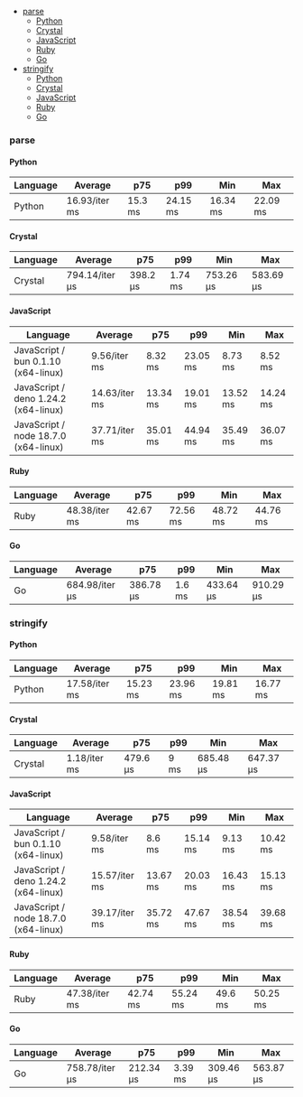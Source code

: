 - [parse](#json-parse)
    - [Python](#json-parse-python)
    - [Crystal](#json-parse-crystal)
    - [JavaScript](#json-parse-javascript)
    - [Ruby](#json-parse-ruby)
    - [Go](#json-parse-go)
- [stringify](#json-stringify)
    - [Python](#json-stringify-python)
    - [Crystal](#json-stringify-crystal)
    - [JavaScript](#json-stringify-javascript)
    - [Ruby](#json-stringify-ruby)
    - [Go](#json-stringify-go)

### <a name="json-parse">parse</a>

#### <a name="json-parse-python">Python</a>

| Language | Average       | p75     | p99      | Min      | Max      |
| -------- | ------------- | ------- | -------- | -------- | -------- |
| Python   | 16.93/iter ms | 15.3 ms | 24.15 ms | 16.34 ms | 22.09 ms |

<div id="chart-5"></div>
<script src="https://cdn.jsdelivr.net/npm/apexcharts"></script>
<script>
new ApexCharts(document.querySelector('chart-5'), {"chart":{"height":320,"type":"bar","toolbar":{"show":true},"animations":{"enabled":false}},"series":[{"name":"json","data":[16925761.339999996]}],"stroke":{"width":1,"curve":"straight"},"xaxis":{"categories":["Python"],"tooltip":{"enabled":false}}})
</script>

#### <a name="json-parse-crystal">Crystal</a>

| Language | Average        | p75      | p99     | Min       | Max       |
| -------- | -------------- | -------- | ------- | --------- | --------- |
| Crystal  | 794.14/iter µs | 398.2 µs | 1.74 ms | 753.26 µs | 583.69 µs |

<div id="chart-6"></div>
<script src="https://cdn.jsdelivr.net/npm/apexcharts"></script>
<script>
new ApexCharts(document.querySelector('chart-6'), {"chart":{"height":320,"type":"bar","toolbar":{"show":true},"animations":{"enabled":false}},"series":[{"name":"json","data":[794137.9300000005]}],"stroke":{"width":1,"curve":"straight"},"xaxis":{"categories":["Crystal"],"tooltip":{"enabled":false}}})
</script>

#### <a name="json-parse-javascript">JavaScript</a>

| Language                             | Average       | p75      | p99      | Min      | Max      |
| ------------------------------------ | ------------- | -------- | -------- | -------- | -------- |
| JavaScript / bun 0.1.10 (x64-linux)  | 9.56/iter ms  | 8.32 ms  | 23.05 ms | 8.73 ms  | 8.52 ms  |
| JavaScript / deno 1.24.2 (x64-linux) | 14.63/iter ms | 13.34 ms | 19.01 ms | 13.52 ms | 14.24 ms |
| JavaScript / node 18.7.0 (x64-linux) | 37.71/iter ms | 35.01 ms | 44.94 ms | 35.49 ms | 36.07 ms |

<div id="chart-7"></div>
<script src="https://cdn.jsdelivr.net/npm/apexcharts"></script>
<script>
new ApexCharts(document.querySelector('chart-7'), {"chart":{"height":320,"type":"bar","toolbar":{"show":true},"animations":{"enabled":false}},"series":[{"name":"json","data":[9557953.670000002,37713541.769999996,14630682.240000002]}],"stroke":{"width":1,"curve":"straight"},"xaxis":{"categories":["JavaScript / bun 0.1.10 (x64-linux)","JavaScript / node 18.7.0 (x64-linux)","JavaScript / deno 1.24.2 (x64-linux)"],"tooltip":{"enabled":false}}})
</script>

#### <a name="json-parse-ruby">Ruby</a>

| Language | Average       | p75      | p99      | Min      | Max      |
| -------- | ------------- | -------- | -------- | -------- | -------- |
| Ruby     | 48.38/iter ms | 42.67 ms | 72.56 ms | 48.72 ms | 44.76 ms |

<div id="chart-8"></div>
<script src="https://cdn.jsdelivr.net/npm/apexcharts"></script>
<script>
new ApexCharts(document.querySelector('chart-8'), {"chart":{"height":320,"type":"bar","toolbar":{"show":true},"animations":{"enabled":false}},"series":[{"name":"json","data":[48382977.14000001]}],"stroke":{"width":1,"curve":"straight"},"xaxis":{"categories":["Ruby"],"tooltip":{"enabled":false}}})
</script>

#### <a name="json-parse-go">Go</a>

| Language | Average        | p75       | p99    | Min       | Max       |
| -------- | -------------- | --------- | ------ | --------- | --------- |
| Go       | 684.98/iter µs | 386.78 µs | 1.6 ms | 433.64 µs | 910.29 µs |

<div id="chart-9"></div>
<script src="https://cdn.jsdelivr.net/npm/apexcharts"></script>
<script>
new ApexCharts(document.querySelector('chart-9'), {"chart":{"height":320,"type":"bar","toolbar":{"show":true},"animations":{"enabled":false}},"series":[{"name":"json","data":[684981.2500000006]}],"stroke":{"width":1,"curve":"straight"},"xaxis":{"categories":["Go"],"tooltip":{"enabled":false}}})
</script>

### <a name="json-stringify">stringify</a>

#### <a name="json-stringify-python">Python</a>

| Language | Average       | p75      | p99      | Min      | Max      |
| -------- | ------------- | -------- | -------- | -------- | -------- |
| Python   | 17.58/iter ms | 15.23 ms | 23.96 ms | 19.81 ms | 16.77 ms |

<div id="chart-10"></div>
<script src="https://cdn.jsdelivr.net/npm/apexcharts"></script>
<script>
new ApexCharts(document.querySelector('chart-10'), {"chart":{"height":320,"type":"bar","toolbar":{"show":true},"animations":{"enabled":false}},"series":[{"name":"json","data":[17580645.97]}],"stroke":{"width":1,"curve":"straight"},"xaxis":{"categories":["Python"],"tooltip":{"enabled":false}}})
</script>

#### <a name="json-stringify-crystal">Crystal</a>

| Language | Average      | p75      | p99  | Min       | Max       |
| -------- | ------------ | -------- | ---- | --------- | --------- |
| Crystal  | 1.18/iter ms | 479.6 µs | 9 ms | 685.48 µs | 647.37 µs |

<div id="chart-11"></div>
<script src="https://cdn.jsdelivr.net/npm/apexcharts"></script>
<script>
new ApexCharts(document.querySelector('chart-11'), {"chart":{"height":320,"type":"bar","toolbar":{"show":true},"animations":{"enabled":false}},"series":[{"name":"json","data":[1184985.019999999]}],"stroke":{"width":1,"curve":"straight"},"xaxis":{"categories":["Crystal"],"tooltip":{"enabled":false}}})
</script>

#### <a name="json-stringify-javascript">JavaScript</a>

| Language                             | Average       | p75      | p99      | Min      | Max      |
| ------------------------------------ | ------------- | -------- | -------- | -------- | -------- |
| JavaScript / bun 0.1.10 (x64-linux)  | 9.58/iter ms  | 8.6 ms   | 15.14 ms | 9.13 ms  | 10.42 ms |
| JavaScript / deno 1.24.2 (x64-linux) | 15.57/iter ms | 13.67 ms | 20.03 ms | 16.43 ms | 15.13 ms |
| JavaScript / node 18.7.0 (x64-linux) | 39.17/iter ms | 35.72 ms | 47.67 ms | 38.54 ms | 39.68 ms |

<div id="chart-12"></div>
<script src="https://cdn.jsdelivr.net/npm/apexcharts"></script>
<script>
new ApexCharts(document.querySelector('chart-12'), {"chart":{"height":320,"type":"bar","toolbar":{"show":true},"animations":{"enabled":false}},"series":[{"name":"json","data":[9581205.91,39171075.14,15571829.240000008]}],"stroke":{"width":1,"curve":"straight"},"xaxis":{"categories":["JavaScript / bun 0.1.10 (x64-linux)","JavaScript / node 18.7.0 (x64-linux)","JavaScript / deno 1.24.2 (x64-linux)"],"tooltip":{"enabled":false}}})
</script>

#### <a name="json-stringify-ruby">Ruby</a>

| Language | Average       | p75      | p99      | Min     | Max      |
| -------- | ------------- | -------- | -------- | ------- | -------- |
| Ruby     | 47.38/iter ms | 42.74 ms | 55.24 ms | 49.6 ms | 50.25 ms |

<div id="chart-13"></div>
<script src="https://cdn.jsdelivr.net/npm/apexcharts"></script>
<script>
new ApexCharts(document.querySelector('chart-13'), {"chart":{"height":320,"type":"bar","toolbar":{"show":true},"animations":{"enabled":false}},"series":[{"name":"json","data":[47381079.30000002]}],"stroke":{"width":1,"curve":"straight"},"xaxis":{"categories":["Ruby"],"tooltip":{"enabled":false}}})
</script>

#### <a name="json-stringify-go">Go</a>

| Language | Average        | p75       | p99     | Min       | Max       |
| -------- | -------------- | --------- | ------- | --------- | --------- |
| Go       | 758.78/iter µs | 212.34 µs | 3.39 ms | 309.46 µs | 563.87 µs |

<div id="chart-14"></div>
<script src="https://cdn.jsdelivr.net/npm/apexcharts"></script>
<script>
new ApexCharts(document.querySelector('chart-14'), {"chart":{"height":320,"type":"bar","toolbar":{"show":true},"animations":{"enabled":false}},"series":[{"name":"json","data":[758780.1900000003]}],"stroke":{"width":1,"curve":"straight"},"xaxis":{"categories":["Go"],"tooltip":{"enabled":false}}})
</script>

